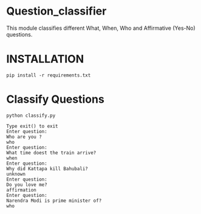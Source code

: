 # Question_classifier
This module classifies different What, When, Who and Affirmative (Yes-No) questions. 

# INSTALLATION
```
pip install -r requirements.txt
```
# Classify Questions
```
python classify.py

Type exit() to exit
Enter question:
Who are you ?
who
Enter question:
What time doest the train arrive?
when
Enter question:
Why did Kattapa kill Bahubali?
unknown
Enter question:
Do you love me?
affirmation
Enter question:
Narendra Modi is prime minister of?
who
```
